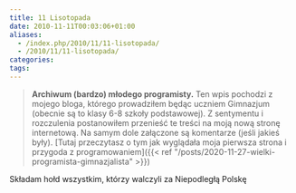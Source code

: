 ```yaml
---
title: 11 Lisotopada
date: 2010-11-11T00:03:06+01:00
aliases:
  - /index.php/2010/11/11-lisotopada/
  - /2010/11/11-lisotopada/
categories:
tags:
---
```


> **Archiwum (bardzo) młodego programisty.** Ten wpis pochodzi z mojego bloga, którego prowadziłem będąc uczniem Gimnazjum (obecnie są to klasy 6-8 szkoły podstawowej). Z sentymentu i rozczulenia postanowiłem przenieść te treści na moją nową stronę internetową. Na samym dole załączone są komentarze (jeśli jakieś były). [Tutaj przeczytasz o tym jak wyglądała moja pierwsza strona i przygoda z programowaniem]({{< ref "/posts/2020-11-27-wielki-programista-gimnazjalista" >}})
> 

Składam hołd wszystkim, którzy walczyli za Niepodległą Polskę

